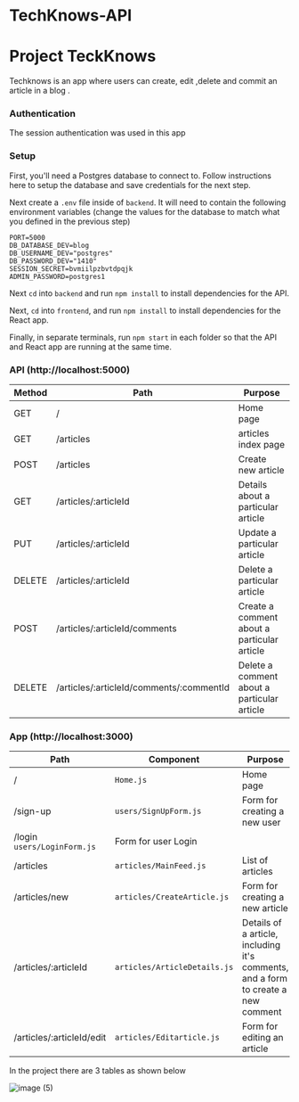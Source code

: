 # TechKnows-API
# Project TeckKnows
Techknows is an app where users can create, edit ,delete and commit an article in a blog .

### Authentication
The session authentication was used in this app
### Setup
First, you'll need a Postgres database to connect to. Follow instructions here to setup the database and save credentials for the next step.

Next create a `.env` file inside of `backend`. It will need to contain the following environment variables (change the values for the database to match what you defined in the previous step)
```
PORT=5000
DB_DATABASE_DEV=blog
DB_USERNAME_DEV="postgres"
DB_PASSWORD_DEV="1410"
SESSION_SECRET=bvmiilpzbvtdpqjk
ADMIN_PASSWORD=postgres1
```
Next `cd` into `backend` and run `npm install` to install dependencies for the API.

Next, `cd` into `frontend`, and run `npm install` to install dependencies for the React app.

Finally, in separate terminals, run `npm start` in each folder so that the API and React app are running at the same time.

### API (http://localhost:5000)
| Method | Path                                     | Purpose                                     |
| ------ | ------------------------------------     | ------------------------------------------- |
| GET    | /                                        | Home page                                   |
| GET    | /articles                                | articles index page                         |
| POST   | /articles                                | Create new article                          |
| GET    | /articles/:articleId                     | Details about a particular article          |
| PUT    | /articles/:articleId                     | Update a particular article                 |
| DELETE | /articles/:articleId                     | Delete a particular article                 |
| POST   | /articles/:articleId/comments            | Create a comment about a particular article |
| DELETE | /articles/:articleId/comments/:commentId | Delete a comment about a particular article |


### App (http://localhost:3000)
| Path                       | Component                       | Purpose                                                                           |
| ---------------------      | -------------------------       | --------------------------------------------------------------------------------- |
| /                          | `Home.js`                       | Home page                                                                         |
| /sign-up                   | `users/SignUpForm.js`           | Form for creating a new user                                                      |
  /login                       `users/LoginForm.js`            |  Form for user Login                                                              |
| /articles                  | `articles/MainFeed.js`          | List of articles                                                                  |
| /articles/new              | `articles/CreateArticle.js`     |   Form for creating a new article                                                 |
| /articles/:articleId       | `articles/ArticleDetails.js`    | Details of a article, including it's comments, and a form to create a new comment |
| /articles/:articleId/edit  | `articles/Editarticle.js`       | Form for editing an article                                                       |

In the project there are 3 tables as shown below


![image (5)](https://user-images.githubusercontent.com/92067807/178866600-0817f163-7fde-434c-b9fa-98527779ee92.png)
